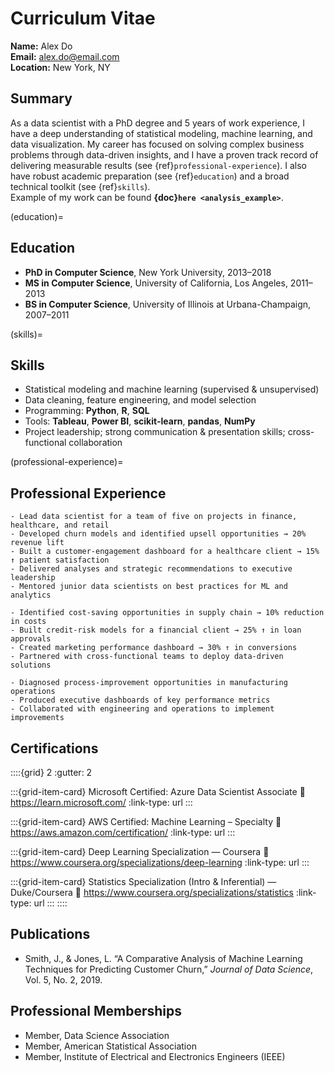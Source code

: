 # Curriculum Vitae

**Name:** Alex Do  
**Email:** <alex.do@email.com>  
**Location:** New York, NY

## Summary

As a data scientist with a PhD degree and 5 years of work experience, I have a deep understanding of statistical modeling, machine learning, and data visualization. My career has focused on solving complex business problems through data-driven insights, and I have a proven track record of delivering measurable results (see {ref}`professional-experience`). I also have robust academic preparation (see {ref}`education`) and a broad technical toolkit (see {ref}`skills`).  
Example of my work can be found **{doc}`here <analysis_example>`**.

(education)=
## Education

- **PhD in Computer Science**, New York University, 2013–2018  
- **MS in Computer Science**, University of California, Los Angeles, 2011–2013  
- **BS in Computer Science**, University of Illinois at Urbana-Champaign, 2007–2011

(skills)=
## Skills

- Statistical modeling and machine learning (supervised & unsupervised)  
- Data cleaning, feature engineering, and model selection  
- Programming: **Python**, **R**, **SQL**  
- Tools: **Tableau**, **Power BI**, **scikit-learn**, **pandas**, **NumPy**  
- Project leadership; strong communication & presentation skills; cross-functional collaboration

(professional-experience)=
## Professional Experience

```{dropdown} **Data Scientist — ABC Corporation, New York, NY (2018–present)**
- Lead data scientist for a team of five on projects in finance, healthcare, and retail
- Developed churn models and identified upsell opportunities → 20% revenue lift
- Built a customer-engagement dashboard for a healthcare client → 15% ↑ patient satisfaction
- Delivered analyses and strategic recommendations to executive leadership
- Mentored junior data scientists on best practices for ML and analytics
```

```{dropdown} **Data Scientist — XYZ Corporation, Los Angeles, CA (2016–2018)**
- Identified cost-saving opportunities in supply chain → 10% reduction in costs
- Built credit-risk models for a financial client → 25% ↑ in loan approvals
- Created marketing performance dashboard → 30% ↑ in conversions
- Partnered with cross-functional teams to deploy data-driven solutions
```

```{dropdown} **Data Analyst — DEF Corporation, Urbana-Champaign, IL (2011–2016)**
- Diagnosed process-improvement opportunities in manufacturing operations
- Produced executive dashboards of key performance metrics
- Collaborated with engineering and operations to implement improvements
```

## Certifications

::::{grid} 2
:gutter: 2

:::{grid-item-card} Microsoft Certified: Azure Data Scientist Associate
:link: https://learn.microsoft.com/
:link-type: url
:::

:::{grid-item-card} AWS Certified: Machine Learning – Specialty
:link: https://aws.amazon.com/certification/
:link-type: url
:::

:::{grid-item-card} Deep Learning Specialization — Coursera
:link: https://www.coursera.org/specializations/deep-learning
:link-type: url
:::

:::{grid-item-card} Statistics Specialization (Intro & Inferential) — Duke/Coursera
:link: https://www.coursera.org/specializations/statistics
:link-type: url
:::
::::

## Publications

- Smith, J., & Jones, L. “A Comparative Analysis of Machine Learning Techniques for Predicting Customer Churn,” *Journal of Data Science*, Vol. 5, No. 2, 2019.

## Professional Memberships

- Member, Data Science Association  
- Member, American Statistical Association  
- Member, Institute of Electrical and Electronics Engineers (IEEE)

